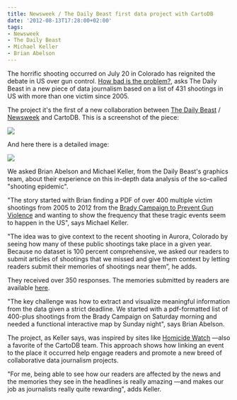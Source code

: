 ```yaml
---
title: Newsweek / The Daily Beast first data project with CartoDB
date: '2012-08-13T17:28:00+02:00'
tags:
- Newsweek
- The Daily Beast
- Michael Keller
- Brian Abelson
---
```


The horrific shooting occurred on July 20 in Colorado has reignited the debate in US over gun control. <a href="http://www.thedailybeast.com/articles/2012/07/24/interactive-map-the-us-shooting-epidemic.html">How bad is the problem?</a>, asks The Daily Beast in a new piece of data journalism based on a list of 431 shootings in US with more than one victim since 2005.

The project it's the first of a new collaboration between <a href="http://www.thedailybeast.com/">The Daily Beast</a> / <a href="http://www.thedailybeast.com/newsweek.html">Newsweek</a> and CartoDB. This is a screenshot of the piece: 

<a href="http://www.thedailybeast.com/articles/2012/07/24/interactive-map-the-us-shooting-epidemic.html"><img src="http://cartodb.s3.amazonaws.com/tumblr/posts/newsweek1.png"/></a>

And here there is a detailed image:

<a href="http://www.thedailybeast.com/articles/2012/07/24/interactive-map-the-us-shooting-epidemic.html"><img src="http://cartodb.s3.amazonaws.com/tumblr/posts/newsweek2.png"/></a>

We asked Brian Abelson and Michael Keller, from the Daily Beast's graphics team, about their experience on this in-depth data analysis of the so-called "shooting epidemic". 

"The story started with Brian finding a PDF of over 400 multiple victim shootings from 2005 to 2012 from the <a href="http://www.bradycampaign.org/">Brady Campaign to Prevent Gun Violence</a> and wanting to show the frequency that these tragic events seem to happen in the US", says Michael Keller. 

"The idea was to give context to the recent shooting in Aurora, Colorado by seeing how many of these public shootings take place in a given year. Because no dataset is 100 percent comprehensive, we asked our readers to submit articles of shootings that we missed and give them context by letting readers submit their memories of shootings near them”, he adds. 

They received over 350 responses. The memories submitted by readers are available <a href="http://www.thedailybeast.com/articles/2012/08/06/interactive-readers-memories-of-u-s-shootings.html">here</a>.

"The key challenge was how to extract and visualize meaningful information from the data given a strict deadline. We started with a pdf-formatted list of 400-plus shootings from the Brady Campaign on Saturday morning and needed a functional interactive map by Sunday night", says Brian Abelson.

The project, as Keller says, was inspired by sites like <a href="http://homicidewatch.org/">Homicide Watch</a> &#8212;also a favorite of the CartoDB team. This approach shows how linking an event to the place it occurred help engage readers and promote a new breed of collaborative data journalism projects. 

"For me, being able to see how our readers are affected by the news and the memories they see in the headlines is really amazing &#8212;and makes our job as journalists really quite rewarding", adds Keller. 
